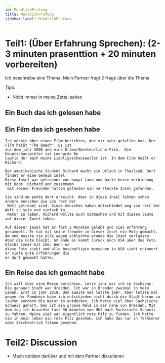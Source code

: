 ```yaml
---
id: MundlichPrufung
title: MundlichPrufung
sidebar_label: MundlichPrufung
---
```


# Teil1: (Über Erfahrung Sprechen): (2-3 minuten prasenttion + 20 minuten vorbereiten)

Ich beschreibe eine Thema. Mein Partner fragt 2 frage über die Thema.

Tips:

- Nicht immer in meine Zettel sehen

## Ein Buch das ich gelesen habe

## Ein Film das ich gesehen habe

```text
Ich möchte über einen Film berichten, der mir sehr gefallen hat. Der Film heißt "The Beach". Es ist
aus dem jahr 2000 und eine Drama/Abenteurliche Film.  Die Hauptschauspieler ist Leonardo De
Caprio der auch meine Liebligsschauspeiler ist. In dem Film heißt er Richard.

Der amerikanische Student Richard macht ein Urlaub in Thailand. Dort findet er eine Geheim Insel.
Diese Insel war getrennnt von haupt Land und hatte keine verbindung mit Boot. Richard und zusammemn
 mit seinen Freunden hatten gefunden ein versteckte Insel gefunden.

Sie sind am endte dort erreicht. Aber in diese Insel lebten schon andere menschen die von rest der
 Welt getrennt sind. Diese menschen haben entschiedet weg von rest der Welt zu sein und einfach in
 Natur zu leben. Richard wollte auch mitmachen und mit diesen leute auf dieser Insel leben.

Auf dieser Insel hat er fast 2 Monaten gelebt und viel erfahrung gesammelt. Er hat mit seine freunde in dieser Insel ein Foto gemacht. Am end musste sie alle wegen schlechte grunde die Insel verlassen.
Aber die Foto bleibt. Am ende es kommt zuruck nach USA aber das Foto bleibt immer mit ihm. Wenn es
diese Foto sieht und alle beschaftigte menschen in USA sieht erinnert er viele gute Erfahrungen die
er dort gemacht hatte.
```

## Ein Reise das ich gemacht habe

```text
Ich will über eine Reise berichten. Letze jahr war ich in Sachsony. Die genauer Stadt war Dresden. Ich war in Dresden zweimal in mein Leben. Erst im jahr 2018. Und zweite mal letzte jahr. Aber letzte mal wegen der Pandemie habe ich entschieden nicht durch die Stadt herum zu laufen sondern die Natur to entdecken. Ich hatte viel über Sachsische Schweiz gehort. Das ist ein grosse Wald in der nahe von Dresden. Mit dem zug ich brauchte fast 30 minuten von Hbf nach Sachsische Schweiz zu fahren. Meine ziel war eigentlich rote Pilz zu finden. Ich hatte nie in mein leben ein rote Pilz gesehen. Ich habe das nur in ferhseher oder Zeichentrick filmen gesehen.
```

# Teil2: Discussion

- Mach notizen darüber und mit dem Partner diskutieren
